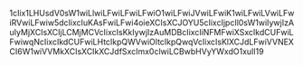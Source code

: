 1cIix1LHUsdV0sW1wiLlwiLFwiLFwiLFwiO1wiLFwiJVwiLFwiK1wiLFwiLVwiLFwiRVwiLFwiw5dcIixcIuKAsFwiLFwi4oieXCIsXCJOYU5cIixcIjpcIl0sW1wiIywjIzAuIyMjXCIsXCIjLCMjMCVcIixcIsKkIywjIzAuMDBcIixcIiNFMFwiXSxcIkdCUFwiLFwiwqNcIixcIkdCUFwiLHtcIkpQWVwiOltcIkpQwqVcIixcIsKlXCJdLFwiVVNEXCI6W1wiVVMkXCIsXCIkXCJdfSxcImx0clwiLCBwbHVyYWxdO1xuIl19                                                                                                                                                                                                                                                                                                                                                                                                                                                                                                                                                                                                                                                                                                                                                                                                                                                                                                                                                                                                                                                                                                                                                                                                                                                                                                                                                                                                                                                                                                                                                                                                                                                                                                                                                                                                                                                                                                                                                                                                                                                                                                                                                                                                                                                                                                                                                                